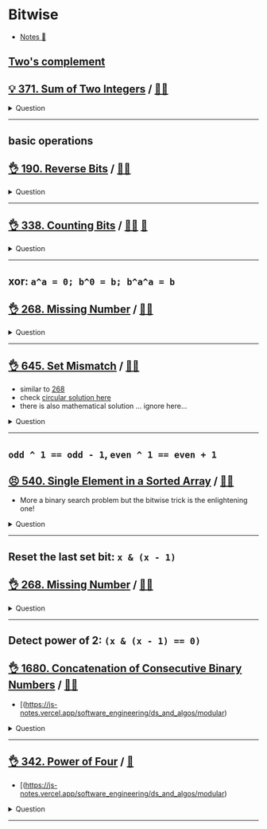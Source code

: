 # Bitwise

- [Notes :notebook:](https://js-notes.vercel.app/software_engineering/ds_and_algos/bitwise)

## [Two's complement](https://js-notes.vercel.app/software_engineering/ds_and_algos/bitwise#twos-complement)

## [:bulb: 371. Sum of Two Integers](https://leetcode.com/problems/sum-of-two-integers/) / [:man_technologist:](sum_of_2_ints.h)

<details><summary markdown="span">Question</summary>

```markdown
Given two integers a and b, return the sum of the two integers without using the operators + and -.
```

</details>

------------------------------------------------------------------------------

## basic operations

## [:ok_hand: 190. Reverse Bits](https://leetcode.com/problems/missing-number/) / [:man_technologist:](reverse_bits.h)

<details><summary markdown="span">Question</summary>

```markdown
Reverse bits of a given 32 bits unsigned integer.

Input:            n = 00000010100101000001111010011100
Output:    964176192 (00111001011110000010100101000000)
```

</details>

------------------------------------------------------------------------------

## [:ok_hand: 338. Counting Bits](https://leetcode.com/problems/counting-bits/) / [:man_technologist:](counting_bits.h) [:snake:](counting_bits.py)

<details><summary markdown="span">Question</summary>

```markdown
Given an integer n, return an array ans of length n + 1 such that
for each i (0 <= i <= n),
ans[i] is the number of 1's in the binary representation of i.

Input: n = 5
Output: [0,1,1,2,1,2]
```

</details>

------------------------------------------------------------------------------

## xor: `a^a = 0; b^0 = b; b^a^a = b`

## [:ok_hand: 268. Missing Number](https://leetcode.com/problems/missing-number/) / [:man_technologist:](missing_num.h)

<details><summary markdown="span">Question</summary>

```markdown
Given an array nums containing n distinct numbers in the range [0, n], return the only number in the range that is missing from the array.

Input: nums = [3,0,1]
Output: 2
```

</details>

------------------------------------------------------------------------------

## [:ok_hand: 645. Set Mismatch](https://leetcode.com/problems/set-mismatch/) / [:man_technologist:](set_mismatch.h)

- similar to [268](#ok_hand-268-missing-number-dart)
- check [circular solution here](../sorting/set_mismatch_circular_sort.h)
- there is also mathematical solution ... ignore here...

<details><summary markdown="span">Question</summary>

```markdown
You have a set of integers s, which originally contains all the numbers from 1 to n.

Unfortunately, due to some error, one of the numbers in s got duplicated to
another number in the set, which results in repetition of one number and loss of
another number.

You are given an integer array nums representing the data status of this set
after the error.

Find the number that occurs twice and the number that is missing and
return them in the form of an array.

Example 1:
Input: nums = [1,2,2,4]
Output: [2,3]

Example 2:
Input: nums = [1,1]
Output: [1,2]
```

</details>

------------------------------------------------------------------------------

## `odd ^ 1 == odd - 1`, `even ^ 1 == even + 1`

## [:persevere: 540. Single Element in a Sorted Array](https://leetcode.com/problems/single-element-in-a-sorted-array) / [:man_technologist:](single_element_in_a_sorted_array.h)

- More a binary search problem but the bitwise trick is the enlightening one!

<details><summary markdown="span">Question</summary>

```markdown
You are given a sorted array consisting of only integers where every element
appears exactly twice, except for one element which appears exactly once.

Return the single element that appears only once.

Your solution must run in O(log n) time and O(1) space.

Input: nums = [1,1,2,3,3,4,4,8,8]
Output: 2
```

</details>

------------------------------------------------------------------------------

## Reset the last set bit: `x & (x - 1)`

## [:ok_hand: 268. Missing Number](https://leetcode.com/problems/number-of-1-bits/) / [:man_technologist:](number_of_setbit.h)

<details><summary markdown="span">Question</summary>

```markdown
Write a function that takes an unsigned integer and
returns the number of '1' bits it has (also known as the Hamming weight).
```

</details>

------------------------------------------------------------------------------

## Detect power of 2: `(x & (x - 1) == 0)`

## [:ok_hand: 1680. Concatenation of Consecutive Binary Numbers](https://leetcode.com/problems/concatenation-of-consecutive-binary-numbers/) / [:man_technologist:](concat_consecutive_binary_nums.h)

- [(https://js-notes.vercel.app/software_engineering/ds_and_algos/modular)

<details><summary markdown="span">Question</summary>

```markdown
- Given an integer n, return the decimal value of the binary string formed by concatenating the binary representations of 1 to n in order, modulo 10^9 + 7.

Input: n = 3
Output: 27
Explanation: In binary, 1, 2, and 3 corresponds to "1", "10", and "11".
After concatenating them, we have "11011", which corresponds to the decimal value 27.

```

</details>

------------------------------------------------------------------------------

## [:ok_hand: 342. Power of Four](https://leetcode.com/problems/power-of-four) / [:snake:](power_of_four.py)

- [(https://js-notes.vercel.app/software_engineering/ds_and_algos/modular)

<details><summary markdown="span">Question</summary>

```markdown
Given an integer n, return true if it is a power of four. Otherwise, return false.

An integer n is a power of four, if there exists an integer x such that n == 4^x.

```

</details>

------------------------------------------------------------------------------
